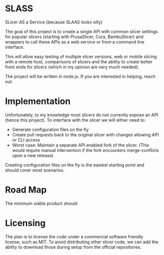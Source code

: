 # SLASS
SLicer AS a Service (because SLAAS looks silly)

The goal of this project is to create a single API with common slicer settings for popular slicers (starting with PrusaSlicer, Cura, BambuSlicer) and wrappers to call these APIs as a web service or from a command line interface.

This will allow easy testing of multiple slicer versions, web or mobile slicing with a remote host, comparisons of slicers and the ability to create better front ends for slicers (which in my opinion are very much needed).

The project will be written in node.js. If you are interested in helping, reach out. 

# Implementation
Unfortunately, to my knowledge most slicers do not currently expose an API (hence this project). To interface with the slicer we will either need to:
* Generate configuration files on the fly
* Create pull requests back to the original slicer with changes allowing API or CLI access
* Worst case: Maintain a separate API enabled fork of the slicer. (This would require manual intervention if the fork encounters merge-conflicts upon a new release)

Creating configuration files on the fly is the easiest starting point and should cover most scenarios.

# Road Map
The minimum viable product should 

# Licensing
The plan is to license the code under a commercial software friendly license, such as MIT. To avoid distributing other slicer code, we can add the ability to download those during setup from the official repositories.

